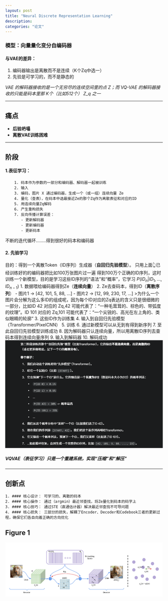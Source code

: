 ```yaml
---
layout: post
title: "Neural Discrete Representation Learning"
description: 
categories: "论文"
---
```

### 模型：向量量化变分自编码器
#### 与VAE的差异：
1. 编码器输出是离散而不是连续（K个Zq中选一）
2. 先验是可学习的，而不是静态的

*VAE 的解码器接收的是一个无穷尽的连续空间里的点 Z；而 VQ-VAE 的解码器接收的只能是码本里那 K个（比如512个） Z_q 之一*

--------------------------------
## 痛点
- **后验坍塌**
- **离散VAE训练困难**
---------------------------------


## 阶段
#### 1.表征学习：
        1. 码本作为参数的一部分和编码器、解码器一起被训练
        2. 输入
        3. 编码，图片 X 通过编码器，生成一个（或一组）连续向量 Ze
        4. 量化（查表），在码本中选最接近Ze的那个Zq作为离散表征和对应的ID
        5. 用连续向量Zq解码
        6. 产生重构损失
        7. 反向传播计算误差：
           - 更新解码器
           - 更新编码器
           - 更新码本 
不断的迭代循环........得到很好的码本和编码器
#### 2. 先验学习
目的：得到一个离散Token（ID序列）生成器（**自回归先验模型**）。
只用上面👆已经训练好的的编码器把比如100万张图片过一遍
得到100万个正确的ID序列，这时训练一个新模型，目的是学习这些ID序列的“语法”和“概率”，它学习 $P(ID_n | ID_1, ..., ID_{n-1})$
    1. 数据喂给编码器得到Ze（**连续向量**）
    2. Ze去查码本，得到ID（**离散序列**）
        - 图片1 -> [42, 101, 5, 88, ...]
        - 图片2 -> [12, 99, 230, 17, ...]
            >为什么一个图片会分解为这么多ID的组成呢，因为每个ID对应的Zq表达的含义只是很细微的一部分，比如ID 42 对应的 Zq,42 可能代表了：“一种毛茸茸的、棕色的、带弧度的纹理”。ID 101 对应的 Zq,101 可能代表了：“一个尖锐的、高光在左上角的、类似眼睛的轮廓”
    3. 这些ID作为训练集
    4. 输入到自回归先验模型（Transformer/PixelCNN）
    5. 训练
    6. 通过新模型可以从无到有得到新序列
    7. 至此自回归先验模型训练成功
    8. 因为解码器只认连续向量，所以用离散ID序列去查码本得到连续向量序列
    9. 输入到解码器
    10. 解码成功
![alt text](/images/posts/论文项目/先验学习模型.png)

##### VQVAE（表征学习）只是一个重建系统，实现“压缩”和“解压”
-------------------------

## 创新点
    1. #### 核心设计： 可学习的、离散的码本
    2. #### 核心操作： 通过（argmin）最近邻查找，将Ze量化到码本的码字上
    3. #### 核心技巧： 通过STE（直通估计器）解决最近邻查找不可导问题
    4. #### 核心损失： 三部分的损失，解耦了Encoder、Decoder和Codebook三者的更新过程，确保它们各自向着正确的方向优化

















## Figure 1
![alt text](/images/posts/论文项目/VQVAE.png)
